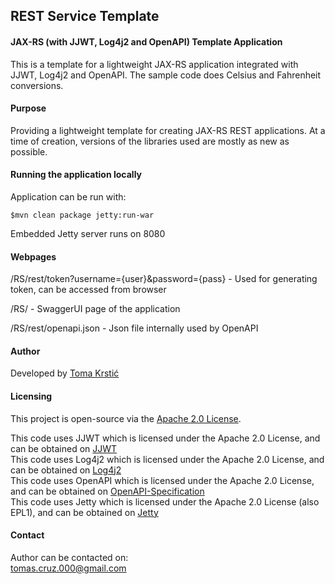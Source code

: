 ## REST Service Template

#### JAX-RS (with JJWT, Log4j2 and OpenAPI) Template Application

This is a template for a lightweight JAX-RS application integrated with JJWT, Log4j2 and OpenAPI. The sample code does Celsius and Fahrenheit conversions.

#### Purpose

Providing a lightweight template for creating JAX-RS REST applications. At a time of creation, versions of the libraries used are mostly as new as possible.

#### Running the application locally

Application can be run with:

    $mvn clean package jetty:run-war

Embedded Jetty server runs on 8080

#### Webpages

/RS/rest/token?username={user}&password={pass}  -  Used for generating token, can be accessed from browser  

/RS/  -  SwaggerUI page of the application  

/RS/rest/openapi.json  -  Json file internally used by OpenAPI  

#### Author

Developed by [Toma Krstić](https://github.com/TomasCruz/)

#### Licensing

This project is open-source via the [Apache 2.0 License](http://www.apache.org/licenses/LICENSE-2.0).

This code uses JJWT which is licensed under the Apache 2.0 License, and can be obtained on [JJWT](https://github.com/jwtk/jjwt)  
This code uses Log4j2 which is licensed under the Apache 2.0 License, and can be obtained on [Log4j2](https://logging.apache.org/log4j/2.0/)  
This code uses OpenAPI which is licensed under the Apache 2.0 License, and can be obtained on [OpenAPI-Specification](https://github.com/OAI/OpenAPI-Specification)  
This code uses Jetty which is licensed under the Apache 2.0 License (also EPL1), and can be obtained on [Jetty](https://github.com/eclipse/jetty.project)  

#### Contact

Author can be contacted on:  
tomas.cruz.000@gmail.com

